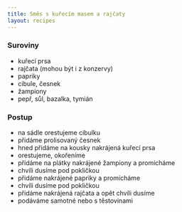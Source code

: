 ```yaml
---
title: Směs s kuřecím masem a rajčaty
layout: recipes
---
```


### Suroviny
- kuřecí prsa
- rajčata (mohou být i z konzervy)
- papriky
- cibule, česnek
- žampiony
- pepř, sůl, bazalka, tymián

### Postup
- na sádle orestujeme cibulku
- přidáme prolisovaný česnek
- hned přidáme na kousky nakrájená kuřecí prsa
- orestujeme, okořeníme
- přidáme na plátky nakrájené žampiony a promícháme
- chvíli dusíme pod pokličkou
- přidáme nakrájené papriky a promícháme
- chvíli dusíme pod pokličkou
- přidáme nakrájená rajčata a opět chvíli dusíme
- podáváme samotné nebo s těstovinami
